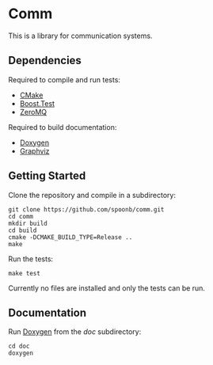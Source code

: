 Comm
====

This is a library for communication systems.

Dependencies
------------

Required to compile and run tests:

- [CMake](http://www.cmake.org/)
- [Boost.Test](http://www.boost.org/)
- [ZeroMQ](http://zeromq.org/)

Required to build documentation:

- [Doxygen](http://www.doxygen.org)
- [Graphviz](http://www.graphviz.org)

Getting Started
---------------

Clone the repository and compile in a subdirectory:

    git clone https://github.com/spoonb/comm.git
    cd comm
    mkdir build
    cd build
    cmake -DCMAKE_BUILD_TYPE=Release ..
    make

Run the tests:

    make test

Currently no files are installed and only the tests can be run.

Documentation
-------------

Run [Doxygen](http://www.doxygen.org) from the *doc* subdirectory:

    cd doc
    doxygen

